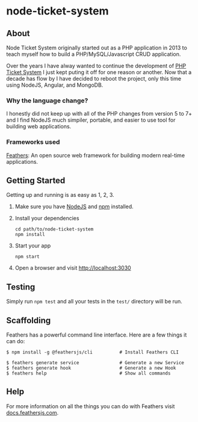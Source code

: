 # node-ticket-system

> 

## About

Node Ticket System originally started out as a PHP application in 2013 to teach myself how to build a PHP/MySQL/Javascript CRUD application.

Over the years I have alway wanted to continue the development of [PHP Ticket System](https://sourceforge.net/projects/phpticketsystem/) I just kept puting it off for one reason or another.  Now that a decade has flow by I have decided to reboot the project, only this time using NodeJS, Angular, and MongoDB.

### Why the language change?

I honestly did not keep up with all of the PHP changes from version 5 to 7+ and I find NodeJS much simpiler, portable, and easier to use tool for building web applications.

### Frameworks used

[Feathers](http://feathersjs.com): An open source web framework for building modern real-time applications.



## Getting Started

Getting up and running is as easy as 1, 2, 3.

1. Make sure you have [NodeJS](https://nodejs.org/) and [npm](https://www.npmjs.com/) installed.
2. Install your dependencies

    ```
    cd path/to/node-ticket-system
    npm install
    ```

3. Start your app

    ```
    npm start
    ```

4. Open a browser and visit [http://localhost:3030](https://localhost:3030)

## Testing

Simply run `npm test` and all your tests in the `test/` directory will be run.

## Scaffolding

Feathers has a powerful command line interface. Here are a few things it can do:

```
$ npm install -g @feathersjs/cli          # Install Feathers CLI

$ feathers generate service               # Generate a new Service
$ feathers generate hook                  # Generate a new Hook
$ feathers help                           # Show all commands
```

## Help

For more information on all the things you can do with Feathers visit [docs.feathersjs.com](http://docs.feathersjs.com).
